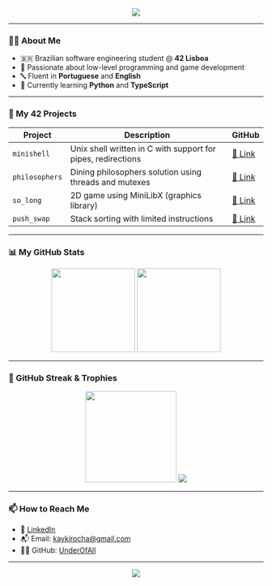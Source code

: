 <p align="center">
  <img src="https://capsule-render.vercel.app/api?type=waving&color=gradient&height=120&section=header&text=Hey%20there,%20I'm%20Kayki!&fontSize=30&animation=fadeIn" />
</p>

---

### 👨‍💻 About Me

- 🇧🇷 Brazilian software engineering student @ **42 Lisboa**
- 🧠 Passionate about low-level programming and game development
- 🔤 Fluent in **Portuguese** and **English**
- 🔧 Currently learning **Python** and **TypeScript**

---

### 🚀 My 42 Projects

| Project         | Description                                                    | GitHub                                                 |
|-----------------|----------------------------------------------------------------|---------------------------------------------------------|
| `minishell`     | Unix shell written in C with support for pipes, redirections  | [🔗 Link](https://github.com/UnderOfAll/minishell)      |
| `philosophers`  | Dining philosophers solution using threads and mutexes         | [🔗 Link](https://github.com/UnderOfAll/philosophers)   |
| `so_long`       | 2D game using MiniLibX (graphics library)                      | [🔗 Link](https://github.com/UnderOfAll/so_long)        |
| `push_swap`     | Stack sorting with limited instructions                        | [🔗 Link](https://github.com/UnderOfAll/push_swap)      |

---

### 📊 My GitHub Stats

<div align="center">
  <img src="https://github-readme-stats.vercel.app/api?username=UnderOfAll&show_icons=true&theme=radical&hide_border=true" height="165" />
  <img src="https://github-readme-stats.vercel.app/api/top-langs/?username=UnderOfAll&layout=compact&theme=radical&hide_border=true" height="165" />
</div>

---

### 🧠 GitHub Streak & Trophies

<div align="center">
  <img src="https://streak-stats.demolab.com?user=UnderOfAll&theme=radical&hide_border=true" height="180" />
  <img src="https://github-profile-trophy.vercel.app/?username=UnderOfAll&theme=radical&no-bg=true&no-frame=true&margin-w=10" />
</div>

---

### 📫 How to Reach Me

- 💼 [LinkedIn](https://www.linkedin.com/in/kayki-rocha-357a80301)
- 📬 Email: kaykirocha@gmail.com
- 🧑‍💻 GitHub: [UnderOfAll](https://github.com/UnderOfAll)

---

<p align="center">
  <img src="https://capsule-render.vercel.app/api?section=footer&type=waving&color=gradient&height=100"/>
</p>
